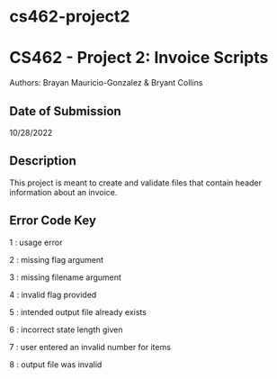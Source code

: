 # cs462-project2
# CS462 - Project 2: Invoice Scripts

Authors: Brayan Mauricio-Gonzalez & Bryant Collins

## Date of Submission 

10/28/2022

## Description 

This project is meant to create and validate files that contain header information about an invoice.

## Error Code Key

1 : usage error

2 : missing flag argument

3 : missing filename argument

4 : invalid flag provided

5 : intended output file already exists

6 : incorrect state length given

7 : user entered an invalid number for items

8 : output file was invalid

